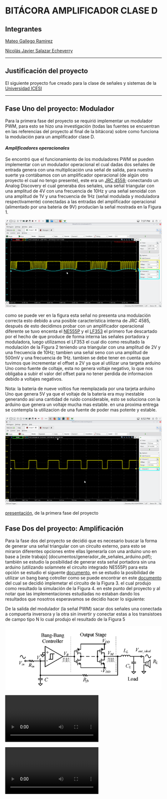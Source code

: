 # BITÁCORA AMPLIFICADOR CLASE D

## Integrantes

[Mateo Gallego Ramirez](https://github.com/kiiwii1999)

[Nicolás Javier Salazar Echeverry](https://github.com/njse22)

--------------------------------------------------------------------------
## Justificación del proyecto

El siguiente proyecto fue creado para la clase de señales y sistemas de la [Universidad ICESI](https://www.icesi.edu.co/)

__________________________________________________________________________________________________________________________

## Fase Uno del proyecto: Modulador

Para la primera fase del proyecto se requirió implementar un modulador PWM, para esto se hizo una investigación (todas las fuentes se encuentran 
en las referencias del proyecto al final de la bitácora) sobre como funciona la modulación para un amplificador clase D. 

 #### *Amplificadores operacionales* 
Se encontró que el funcionamiento de los moduladores PWM se pueden implementar con un modulador operacional el cual 
dadas dos señales de entrada 
genera con una multiplicación una señal de salida, para nuestra suerte ya contábamos con un amplificador operacional 
(de algún otro proyecto el 
cual no tengo presente), este era un [JRC 4558](documentos/jrc4558.pdf); conectando un Analog Discovery el cual generaba dos señales, una señal 
triangular con una amplitud
de 4V con una frecuencia de 10Hz y una señal senoidal con una amplitud de 1V y una frecuencia de 1Hz (señal modulada y 
moduladora respectivamente)
conectadas a las entradas del amplificador operacional (alimentado por una bateria de 9V) producían la señal mostrada en la Figura 1.

![Figura 1.Modulación con el JRC 4558](imagenes/moduladorJRC.png)

como se puede ver en la figura esta señal no presenta una modulación correcta esto debido a una posible característica 
interna de JRC 4585, después de esto decidimos probar con un amplificador operacional diferente se tuvo encenta el 
[NE555P](documentos/NE555.pdf) y el [LF353](documentos/LF353.pdf) el primero fue descartado por el hecho de que produce de forma interna
las señales portadora y moduladora, luego utilizamos el LF353 el cual dio como resultado la modulación de la Figura 2 teniendo una triangular con 
una amplitud de 2V y una frecuencia de 10Hz; tambien una señal seno con una amplitud de 500mV y una frecuencia de 1Hz. tambien se debe tener en
cuenta que tuvimos que incrementar el offset a 2V ya que al utilizar una targeta arduino Uno como fuente de coltaje, esta no genera voltaje negativo, 
lo que nos obligaba a subir el valor del offset para no tener perdida de informacion debido a voltajes negativos. 

Nota: la bateria de nueve voltios fue reemplazada por una tarjeta arduino Uno que genera 5V ya que el voltaje de la bateria era muy inestable generando
así una cantidad de ruido considerable, esto se soluciona con la arduino que genera un voltaje mucha mas estable. en una proxima entrega se contempla la
utilizacion de una fuente de poder mas potente y estable.

![Figura 2. Modulación con el LF353](imagenes/modulacion.png)

[presentación](presentaciones/modulador/se_ales_modulador.pdf), de la primera fase del proyecto

## Fase Dos del proyecto: Amplificación 

Para la fase dos del proyecto se decidió que es necesario buscar la forma de generar una señal triangular con un circuito
externo, para esto se miraron diferentes opciones entre ellas lgenerarla con una arduino uno en base a [este trabajo]
(documentos/generador_de_señales_arduino.pdf); también se estudio la posibilidad de generar esta señal portadora sin una arduino
(utilizando solamnete el circuito integrado NE555P) para esta opción se estudio el siguente [documento](documentos/Generador_Triangular_con_555.pdf),
en se estudio la posibilidad de utilizar un bang bang cotroller como se puede
encontrar en este [documento](documentos/) del cual se decidió implemetar
el circuito de la Figura 3. el cual produjo como resultado la simulación de 
la Figura 4. en este punto del proyecto y al notar que las implementaciones 
estudiadas no estaban dando los resultados que nosotros esperavamos se
decidio hacer lo siguiente: 
 
De la salida del modulador (la señal PWM) sacar dos señales una conectada 
a compuerta inversora y la otra sin invertir y conectar estas a los 
transistoes de campo tipo N lo cual produjo el resultado de la Figura 5

![Figura 3.](imagenes/circuito1.png)

![Figura 4.](imagenes/amplificador1.mp4)

![Figura 5.](imagenes/amplificador2.mp4)


